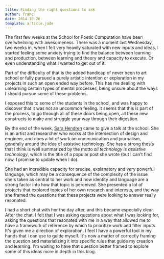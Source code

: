 ```yaml
---
title: Finding the right questions to ask
author: franc
date: 2014-10-20
template: article.jade
---
```


The first few weeks at the School for Poetic Computation have been overwhelming with awesomeness. There was a moment last Wednesday, two weeks in, when I felt very heavily saturated with new inputs and ideas. I started feeling some anxiety trying to find the balance between learning and production, between learning and theory and capacity to execute. Or even understanding what I wanted to get out of it.

Part of the difficulty of that is the added handicap of never been to art school or fully pursued a purely artistic intention or exploration in my projects in such an open ended way before. This has me dealing with unlearning certain types of mental processes, being unsure about the ways I should pursue some of these problems.

I exposed this to some of the students in the school, and was happy to discover that it was not an uncommon feeling. It seems that this is part of the process, to go through all of these doors being open, all these new constructs to make and struggle your way through their digestion.

By the end of the week, [Sara Hendren](http://ablersite.org/about/) came to give a talk at the school. She is an artist and researcher who works at the intersection of design and engineer, and does a lot of work on communication and journalism, generally around the idea of assistive technology. She has a strong thesis that I think is well summarized by the motto _all technology is assistive technology_, which is the title of a popular post she wrote (but I can't find now, I promise to update when I do).

She had an incredible capacity for precise, explanatory and very powerful language, which may be a consequence of the complexity of the issue she's taken as central to her work and how identity and language are a strong factor into how that topic is perceived. She presented a lot of projects that explored topics of her own research and interests, and the way she framed the questions that these projects were looking to answer really resonated.

I had a short chat with her the day after, and this became especially clear. After the chat, I felt that I was asking questions about what I was looking for, asking the questions that resonated with me in a way that allowed me to have a framework of reference by which to prioritize work and filter inputs. It's given me a direction of exploration. I feel I have a powerful tool in my hands that I can use to guide myself. It's now a matter of correctly framing the question and materializing it into specific rules that guide my creation and learning. I'm waiting to have that question better framed to explore some of this ideas more in depth in this blog.